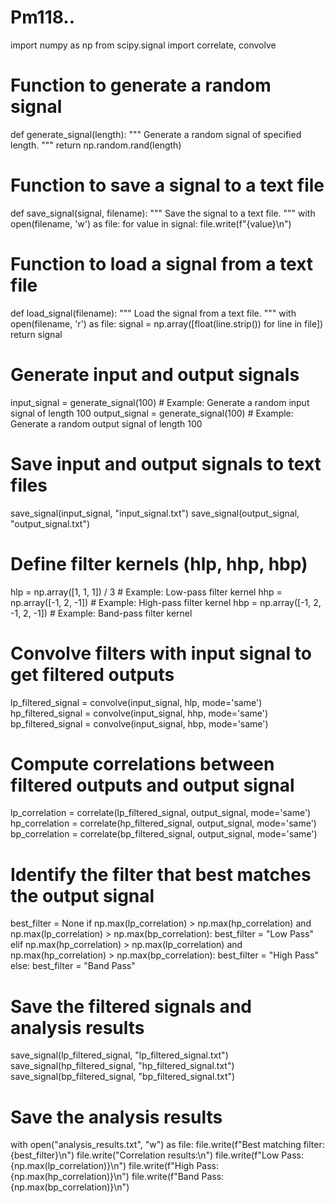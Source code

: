 # Pm118..
import numpy as np
from scipy.signal import correlate, convolve

# Function to generate a random signal
def generate_signal(length):
    """
    Generate a random signal of specified length.
    """
    return np.random.rand(length)

# Function to save a signal to a text file
def save_signal(signal, filename):
    """
    Save the signal to a text file.
    """
    with open(filename, 'w') as file:
        for value in signal:
            file.write(f"{value}\n")

# Function to load a signal from a text file
def load_signal(filename):
    """
    Load the signal from a text file.
    """
    with open(filename, 'r') as file:
        signal = np.array([float(line.strip()) for line in file])
    return signal

# Generate input and output signals
input_signal = generate_signal(100)  # Example: Generate a random input signal of length 100
output_signal = generate_signal(100)  # Example: Generate a random output signal of length 100

# Save input and output signals to text files
save_signal(input_signal, "input_signal.txt")
save_signal(output_signal, "output_signal.txt")

# Define filter kernels (hlp, hhp, hbp)
hlp = np.array([1, 1, 1]) / 3  # Example: Low-pass filter kernel
hhp = np.array([-1, 2, -1])  # Example: High-pass filter kernel
hbp = np.array([-1, 2, -1, 2, -1])  # Example: Band-pass filter kernel

# Convolve filters with input signal to get filtered outputs
lp_filtered_signal = convolve(input_signal, hlp, mode='same')
hp_filtered_signal = convolve(input_signal, hhp, mode='same')
bp_filtered_signal = convolve(input_signal, hbp, mode='same')

# Compute correlations between filtered outputs and output signal
lp_correlation = correlate(lp_filtered_signal, output_signal, mode='same')
hp_correlation = correlate(hp_filtered_signal, output_signal, mode='same')
bp_correlation = correlate(bp_filtered_signal, output_signal, mode='same')

# Identify the filter that best matches the output signal
best_filter = None
if np.max(lp_correlation) > np.max(hp_correlation) and np.max(lp_correlation) > np.max(bp_correlation):
    best_filter = "Low Pass"
elif np.max(hp_correlation) > np.max(lp_correlation) and np.max(hp_correlation) > np.max(bp_correlation):
    best_filter = "High Pass"
else:
    best_filter = "Band Pass"

# Save the filtered signals and analysis results
save_signal(lp_filtered_signal, "lp_filtered_signal.txt")
save_signal(hp_filtered_signal, "hp_filtered_signal.txt")
save_signal(bp_filtered_signal, "bp_filtered_signal.txt")

# Save the analysis results
with open("analysis_results.txt", "w") as file:
    file.write(f"Best matching filter: {best_filter}\n")
    file.write("Correlation results:\n")
    file.write(f"Low Pass: {np.max(lp_correlation)}\n")
    file.write(f"High Pass: {np.max(hp_correlation)}\n")
    file.write(f"Band Pass: {np.max(bp_correlation)}\n")
    

